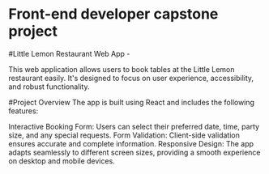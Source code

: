 # Front-end developer capstone project
#Little Lemon Restaurant Web App - 

This web application allows users to book tables at the Little Lemon restaurant easily. It's designed to focus on user experience, accessibility, and robust functionality.

#Project Overview
The app is built using React and includes the following features:

Interactive Booking Form: Users can select their preferred date, time, party size, and any special requests.
Form Validation: Client-side validation ensures accurate and complete information.
Responsive Design: The app adapts seamlessly to different screen sizes, providing a smooth experience on desktop and mobile devices.
